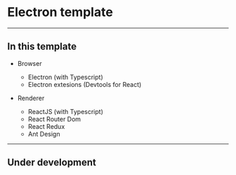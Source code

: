 # Electron template

---

## In this template

- Browser
    - Electron (with Typescript)
    - Electron extesions (Devtools for React)

- Renderer
    - ReactJS (with Typescript)
    - React Router Dom
    - React Redux
    - Ant Design

---

## Under development